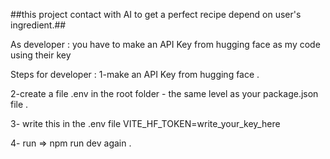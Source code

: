 

##this project contact with AI to get a perfect recipe depend on user's ingredient.##

As developer : 
you have to make an API Key from hugging face as my code using their key 

Steps for developer : 
1-make an API Key from hugging face .

2-create a file .env in the root folder - the same level as your package.json file . 

3- write this in the .env file
 VITE_HF_TOKEN=write_your_key_here
 
4- run => npm run dev again .

